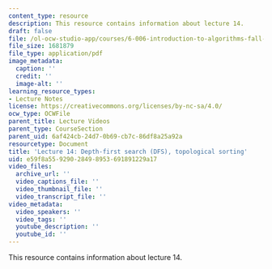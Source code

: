 ```yaml
---
content_type: resource
description: This resource contains information about lecture 14.
draft: false
file: /ol-ocw-studio-app/courses/6-006-introduction-to-algorithms-fall-2011/e59f8a55929028498953691891229a17_MIT6_006F11_lec14.pdf
file_size: 1681879
file_type: application/pdf
image_metadata:
  caption: ''
  credit: ''
  image-alt: ''
learning_resource_types:
- Lecture Notes
license: https://creativecommons.org/licenses/by-nc-sa/4.0/
ocw_type: OCWFile
parent_title: Lecture Videos
parent_type: CourseSection
parent_uid: 6af424cb-24d7-0b69-cb7c-86df8a25a92a
resourcetype: Document
title: 'Lecture 14: Depth-first search (DFS), topological sorting'
uid: e59f8a55-9290-2849-8953-691891229a17
video_files:
  archive_url: ''
  video_captions_file: ''
  video_thumbnail_file: ''
  video_transcript_file: ''
video_metadata:
  video_speakers: ''
  video_tags: ''
  youtube_description: ''
  youtube_id: ''
---
```

This resource contains information about lecture 14.